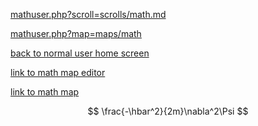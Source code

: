 [mathuser.php?scroll=scrolls/math.md](mathuser.php?scroll=scrolls/math.md)

[mathuser.php?map=maps/math](mathuser.php?map=maps/math)


[back to normal user home screen](index.html)

[link to math map editor](mathmapeditor.html)

[link to math map](maps/math)

$$
\frac{-\hbar^2}{2m}\nabla^2\Psi
$$